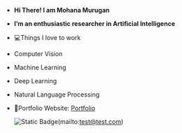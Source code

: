 -  **Hi There! I am Mohana Murugan**
-  **I’m an enthusiastic researcher in Artificial Intelligence**
- 💻Things I love to work
- Computer Vision
- Machine Learning
- Deep Learning
- Natural Language Processing
- 🎯Portfolio Website: [Portfolio]()

  ![Static Badge](https://img.shields.io/badge/mohanamurukan%40gmail.com-red?logo=gmail&logoColor=white)(mailto:test@test.com)

<!---
Mohana-AI/Mohana-AI is a ✨ special ✨ repository because its `README.md` (this file) appears on your GitHub profile.
You can click the Preview link to take a look at your changes.
--->
